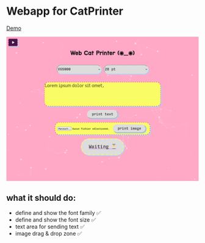 # Webapp for CatPrinter

[Demo](https://renaudgweb.github.io/CatPrinter_WebApp)

![Cat-Printer App screenshot](docs/screen.png)

## what it should do:

- define and show the font family ✅️
- define and show the font size ✅️
- text area for sending text ✅️
- image drag & drop zone ✅️
